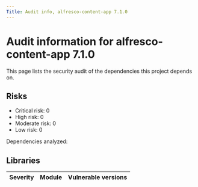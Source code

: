 ```yaml
---
Title: Audit info, alfresco-content-app 7.1.0
---
```


# Audit information for alfresco-content-app 7.1.0

This page lists the security audit of the dependencies this project depends on.

## Risks

- Critical risk: 0
- High risk: 0
- Moderate risk: 0
- Low risk: 0

Dependencies analyzed: 

## Libraries

| Severity | Module | Vulnerable versions |
| --- | --- | --- |


